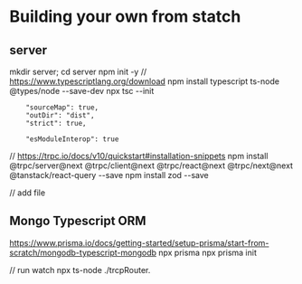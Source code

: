 

# Building your own from statch


## server

mkdir server; cd server
npm init -y
// https://www.typescriptlang.org/download
npm install typescript ts-node @types/node --save-dev
npx tsc --init

```
    "sourceMap": true,
    "outDir": "dist",
    "strict": true,

    "esModuleInterop": true
```

// https://trpc.io/docs/v10/quickstart#installation-snippets
npm install @trpc/server@next @trpc/client@next @trpc/react@next @trpc/next@next @tanstack/react-query --save
npm install zod --save

// add file

## Mongo Typescript ORM
https://www.prisma.io/docs/getting-started/setup-prisma/start-from-scratch/mongodb-typescript-mongodb
npx prisma
npx prisma init



// run watch
npx ts-node ./trcpRouter.
